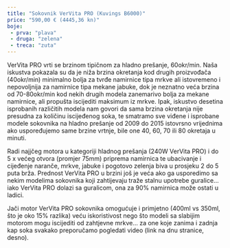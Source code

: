 ```yaml
---
title: "Sokovnik VerVita PRO (Kuvings B6000)"
price: "590,00 € (4445,36 kn)"
boje:
 - prva: "plava"
 - druga: "zelena"
 - treca: "zuta"
---
```


VerVita PRO vrti se brzinom tipičnom za hladno prešanje, 60okr/min.  Naša iskustva pokazala su da je niža brzina okretanja kod drugih proizvođača (40okr/min) minimalno bolja za tvrđe namirnice tipa mrkve ali istovremeno i nepovoljnija za namirnice tipa mekane jabuke, dok je neznatno veća brzina od 70-80okr/min kod nekih drugih modela zanemarivo bolja za mekane namirnice, ali propušta iscijediti maksimum iz mrkve.  Ipak, iskustvo desetina isprobanih različitih modela nam govori da sama brzina okretanja nije presudna za količinu iscijeđenog soka, te smatramo sve viđene i isprobane modele sokovnika na hladno prešanje od 2009 do 2015 istovrsno vrijednima ako uspoređujemo same brzine vrtnje, bile one 40, 60, 70 ili 80 okretaja u minuti.   

Radi najjčeg motora u kategoriji hladnog prešanja (240W VerVita PRO) i do 5 x većeg otvora (promjer 75mm) priprema namirnica te ubacivanje i cijeđenje naranče, mrkve, jabuke i pogotovo zelenja biva u prosjeku 2 do 5 puta brža. Prednost VerVita PRO u brzini još je veća ako ga usporedimo sa nekim modelima sokovnika koji zahtijevaju traže stalnu upotrebe guralice... iako VerVita PRO dolazi sa guralicom, ona za 90% namirnica može ostati u ladici.

Jači motor VerVita PRO sokovnika omogućuje i primjetno (400ml vs 350ml, što je oko 15% razlika) veću iskoristivost  nego što modeli sa slabijim motorom mogu iscijediti od zahtjevne mrkve...  za one koje zanima i zadnja kap soka svakako preporučamo pogledati video (link na dnu stranice, desno).

